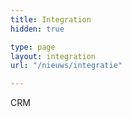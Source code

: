 ```yaml
---
title: Integration
hidden: true

type: page
layout: integration
url: "/nieuws/integratie"

---
```


CRM
